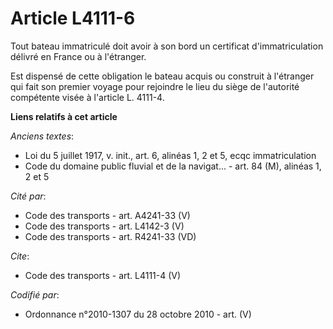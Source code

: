 # Article L4111-6

Tout bateau immatriculé doit avoir à son bord un certificat d'immatriculation délivré en France ou à l'étranger. 

Est dispensé de cette obligation le bateau acquis ou construit à l'étranger qui fait son premier voyage pour rejoindre le
lieu du siège de l'autorité compétente visée à l'article L. 4111-4.

**Liens relatifs à cet article**

_Anciens textes_:

  - Loi du 5 juillet 1917, v. init., art. 6, alinéas 1, 2 et 5, ecqc immatriculation
  - Code du domaine public fluvial et de la navigat... - art. 84 (M), alinéas 1, 2 et 5

_Cité par_:

  - Code des transports - art. A4241-33  (V)
  - Code des transports - art. L4142-3 (V)
  - Code des transports - art. R4241-33 (VD)

_Cite_:

  - Code des transports - art. L4111-4 (V)

_Codifié par_:

  - Ordonnance n°2010-1307 du 28 octobre 2010 - art. (V)
